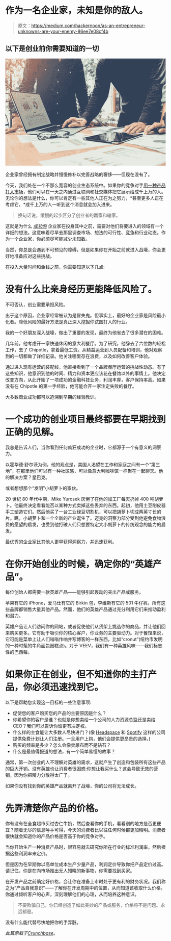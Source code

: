 # 作为一名企业家，未知是你的敌人。

> 原文：<https://medium.com/hackernoon/as-an-entrepreneur-unknowns-are-your-enemy-86ee7e08cf4b>

## **以下是创业前你需要知道的一切**

![](img/eb34d0201b915931cbd630e1686ea058.png)

企业家曾经拥有制定战略并慢慢修补以完善战略的奢侈——但现在没有了。

今天，我们处在一个不那么宽容的创业生态系统中。如果你的竞争对手[用一种产品打入市场](https://about.crunchbase.com/blog/startup-launch-buzz/)，他们可以在一天之内通过互联网和社交媒体把它展示给成千上万的人。无论你的想法是什么，你可以肯定有一些其他人正在为之努力，*甚至更多人正在考虑它，*成千上万的人一听到这个消息就会加入进来。

> 换句话说，缓慢的起步区分了创业者的赢家和输家。

这就是为什么 [*成功的*](http://about.crunchbase.com/blog/successful-entrepreneurs-traits/) 企业家在投身其中之前，需要对他们将要进入的领域有一个详细的想法。这意味着尽早去那里调查市场、想法的可行性、[竞争](https://about.crunchbase.com/blog/competitive-analysis/)和行业动态。作为一个企业家，你必须尽可能减少未知数。

当然，你总是会遇到不可预见的障碍，但是如果你在开始之前就进入战壕，你会更好地准备应对这些挑战。

在投入大量时间和金钱之前，你需要知道以下几点:

# **没有什么比亲身经历更能降低风险了。**

不可否认，创业需要承担风险。

出于这个原因，企业家经常被认为是冒失鬼。但事实上，最好的企业家是风险最小化者。降低风险的最好方法是真正深入挖掘你试图打入的行业。

我的一个好朋友深入战壕，做出了重要的发现，最终为他省去了很多潜在的困难。

几年前，他考虑开一家快速休闲的意大利餐厅。为了研究，他辞去了六位数的轻松工作，去了 Chipotle，拿着最低工资。从精益运营到人员配备和培训，他对观察到的一切都做了详细记录。他关注哪里存在浪费，以及如何改善客户体验。

通过进入现有运营的装配线，他直接看到了一个品牌餐厅运营的挑战性动态。有了这些知识，他意识到他的时间、精力和资本更应该花在餐馆以外的事情上。他决定改变方向，从此开始了一项成功的金融科技业务，利润丰厚，客户保持率高。如果没有在 Chipotle 的第一手经验，他可能会开一家注定失败的餐厅。

大多数商业成功都可以追溯到早期的经验教训。

# 一个成功的创业项目最终都要在早期找到正确的见解。

我总是告诉人们，当你看到任何疯狂成功的企业时，它都源于一个有意义的洞察力。

以霍华德·舒尔茨为例，他的观点是，美国人渴望在工作和家庭之间有一个“第三地”，在那里他们可以有一种社区感，可以像意大利咖啡馆一样聚在一起聊天。他的解决方案？星巴克。

或者想想那个“发明”小胡萝卜的家伙。

20 世纪 80 年代中期，Mike Yurosek 厌倦了在他的加工厂每天扔掉 400 吨胡萝卜。他最终决定看看能否以某种方式卖掉这些丢弃的东西。起初，他用土豆削皮器手工塑造它们。然后他买了一台工业绿豆切割机，可以把胡萝卜切成两英寸长的片。瞧，小胡萝卜和一个全新的产业诞生了。迈克的洞察力部分受到他避免食物浪费的愿望的启发，也受到他打破人们只想要特定大小胡萝卜的传统观念的能力的启发。

最优秀的企业家比其他人更早获得洞察力，并迅速获利。

# **在你开始创业的时候，确定你的“英雄产品”。**

每位创始人都需要一款英雄产品——能够引起轰动的突出产品或服务。

苹果有它的 iPhone，爱马仕有它的 Birkin 包，李维斯有它的 501 牛仔裤。所有这些品牌都销售大量其他产品。然而，他们的英雄产品通过充分利用它们来推动盈利和潜力。

英雄产品让人们访问你的网站，或者促使他们从货架上挑选你的商品，并让他们回来购买更多。它有助于吸引你的核心客户，你业务的主要驱动力。对于餐馆来说，它可能是菜单上让人们嗡嗡作响并写博客的一样东西，比如“cronut”(纽约市发明的一种时髦的牛角面包圈糕点)。对于 VEEV，我们有一种英雄风味——我们标志性的巴西莓。

# **如果你正在创业，但不知道你的主打产品，你必须迅速找到它。**

以下是帮助您实现这一目标的一些注意事项:

*   促使您的客户购买您的产品的主要原因是什么？
*   你希望你的客户是谁？也就是你想卖给一个公司的人力资源总监还是卖给 CEO？我们可以告诉你谁更有决定权。
*   什么样的主食能让大多数人尽快进门？(像 [Headspace](https://www.crunchbase.com/organization/headspace) 和 [Spotify](https://www.crunchbase.com/organization/spotify) 这样的公司提供免费计划让人们注册。一旦用户上钩，他们会提供更昂贵的选择。)
*   购买的频率是多少？怎么会像卖尿布而不是钻石？
*   什么是最值得报道的想法，有一个简单易懂的故事？

通常，第一次创业的人不理解对英雄的需求，这就产生了创造和包装所有这些产品的巨大开销。没有英雄也让消费者很困惑:你想让我买什么？这会导致无效的营销，因为你把精力分散得太广了。

如果你没有找到你的英雄产品就离开了战壕，你的公司将无法成长。

# **先弄清楚你产品的价格。**

你有没有在全食超市买过杏仁牛奶，然后查看你的手机，看看别的地方是否更便宜？随着无尽的信息唾手可得，今天的消费者比以往任何时候都更加精明。消费者很快就会知道你的产品价格是否高于你的竞争对手。

当你开始生产一种消费产品时，很容易就去研究你所在行业的标准利润率，然后根据这些利润率来定价。

但是因为在早期你以高单位成本生产少量产品，利润定价导致你把产品定价过高。请记住，你是在向市场推出无人知晓的新事物，你需要找到买家。

在开发产品之前确定好价格，会让你在准备上市时处于更有利的财务状况。我们称之为“产品自我意识”——了解你在开发周期中的位置，从而知道该收取什么价格。你通过倾听客户的心声，深刻理解他们的心理，从而培养这种意识。

> 不要欺骗自己，你已经创造了如此美妙的产品或服务，价格将不是问题。永远都是。

没有什么能代替尽快地把你的手弄脏。

*此篇原载于*[*Crunchbase*](https://about.crunchbase.com/blog/before-starting-startup/)*。*